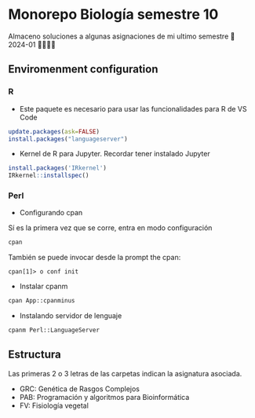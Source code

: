 # Monorepo Biología semestre 10


Almaceno soluciones a algunas asignaciones de mi ultimo semestre 🥳 2024-01 🎉✨✨✨


## Enviromenment configuration

### R

- Este paquete es necesario para usar las funcionalidades para R de VS Code

```R
update.packages(ask=FALSE)
install.packages("languageserver")
```

- Kernel de R para Jupyter. Recordar tener instalado Jupyter

```R
install.packages('IRkernel')
IRkernel::installspec()
```

### Perl

- Configurando cpan

Sí es la primera vez que se corre, entra en modo configuración

```Bash
cpan
```
También se puede invocar desde la prompt the cpan:

```cpan
cpan[1]> o conf init
```

- Instalar cpanm

```bash
cpan App::cpanminus
```

- Instalando servidor de lenguaje

```bash
cpanm Perl::LanguageServer
```

## Estructura

Las primeras 2 o 3 letras de las carpetas indican la asignatura asociada.

- GRC: Genética de Rasgos Complejos
- PAB: Programación y algoritmos para Bioinformática
- FV: Fisiología vegetal

